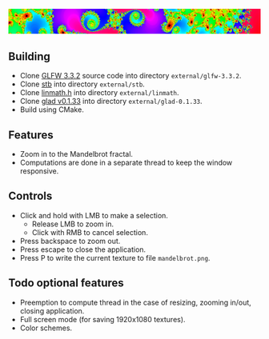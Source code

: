 ![alt text](example.png?raw=true)

## Building
* Clone [GLFW 3.3.2](https://github.com/glfw/glfw/releases/tag/3.3.2) source code into directory `external/glfw-3.3.2`.
* Clone [stb](https://github.com/nothings/stb) into directory `external/stb`.
* Clone [linmath.h](https://github.com/datenwolf/linmath.h) into directory `external/linmath`.
* Clone [glad v0.1.33](https://github.com/Dav1dde/glad/releases/tag/v0.1.33) into directory `external/glad-0.1.33`.
* Build using CMake.

## Features
* Zoom in to the Mandelbrot fractal.
* Computations are done in a separate thread to keep the window responsive.

## Controls
* Click and hold with LMB to make a selection.
    * Release LMB to zoom in.
    * Click with RMB to cancel selection.
* Press backspace to zoom out.
* Press escape to close the application.
* Press P to write the current texture to file `mandelbrot.png`.

## Todo optional features
* Preemption to compute thread in the case of resizing, zooming in/out, closing application.
* Full screen mode (for saving 1920x1080 textures).
* Color schemes.
